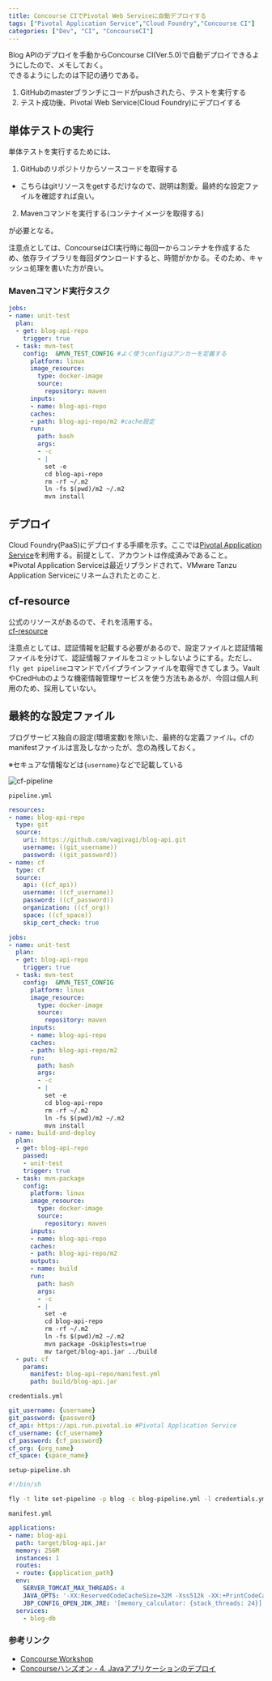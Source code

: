 ```yaml
---
title: Concourse CIでPivotal Web Serviceに自動デプロイする
tags: ["Pivotal Application Service","Cloud Foundry","Concourse CI"]
categories: ["Dev", "CI", "ConcourseCI"]
---
```


Blog APIのデプロイを手動からConcourse CI(Ver.5.0)で自動デプロイできるようにしたので、メモしておく。  
できるようにしたのは下記の通りである。  

1. GitHubのmasterブランチにコードがpushされたら、テストを実行する
2. テスト成功後、Pivotal Web Service(Cloud Foundry)にデプロイする

## 単体テストの実行

単体テストを実行するためには、  

1. GitHubのリポジトリからソースコードを取得する
  - こちらはgitリソースをgetするだけなので、説明は割愛。最終的な設定ファイルを確認すれば良い。
2. Mavenコマンドを実行する(コンテナイメージを取得する)

が必要となる。  

注意点としては、ConcourseはCI実行時に毎回一からコンテナを作成するため、依存ライブラリを毎回ダウンロードすると、時間がかかる。そのため、キャッシュ処理を書いた方が良い。  

### Mavenコマンド実行タスク

``` yml
jobs:
- name: unit-test
  plan:
  - get: blog-api-repo
    trigger: true
  - task: mvn-test
    config:  &MVN_TEST_CONFIG #よく使うconfigはアンカーを定義する
      platform: linux
      image_resource:
        type: docker-image
        source:
          repository: maven
      inputs:
      - name: blog-api-repo
      caches:
      - path: blog-api-repo/m2 #cache設定
      run:
        path: bash
        args:
        - -c
        - |
          set -e
          cd blog-api-repo
          rm -rf ~/.m2
          ln -fs $(pwd)/m2 ~/.m2
          mvn install
```

## デプロイ

Cloud Foundry(PaaS)にデプロイする手順を示す。ここでは[Pivotal Application Service](https://run.pivotal.io)を利用する。前提として、アカウントは作成済みであること。  
※Pivotal Application Serviceは最近リブランドされて、VMware Tanzu Application Serviceにリネームされたとのこと.  

## cf-resource

公式のリソースがあるので、それを活用する。  
[cf-resource](https://github.com/cloudfoundry-community/cf-resource)

注意点としては、認証情報を記載する必要があるので、設定ファイルと認証情報ファイルを分けて、認証情報ファイルをコミットしないようにする。ただし、`fly get pipeline`コマンドでパイプラインファイルを取得できてしまう。VaultやCredHubのような機密情報管理サービスを使う方法もあるが、今回は個人利用のため、採用していない。

## 最終的な設定ファイル

ブログサービス独自の設定(環境変数)を除いた、最終的な定義ファイル。cfのmanifestファイルは言及しなかったが、念の為残しておく。

※セキュアな情報などは`{username}`などで記載している

![cf-pipeline](https://user-images.githubusercontent.com/3041628/77251541-38ab5900-6c92-11ea-8664-695f4a6c3eed.png)

`pipeline.yml`

``` yml
resources:
- name: blog-api-repo
  type: git
  source:
    uri: https://github.com/vagivagi/blog-api.git
    username: ((git_username))
    password: ((git_password))
- name: cf
  type: cf
  source:
    api: ((cf_api))
    username: ((cf_username))
    password: ((cf_password))
    organization: ((cf_org))
    space: ((cf_space))
    skip_cert_check: true

jobs:
- name: unit-test
  plan:
  - get: blog-api-repo
    trigger: true
  - task: mvn-test
    config:  &MVN_TEST_CONFIG
      platform: linux
      image_resource:
        type: docker-image
        source:
          repository: maven
      inputs:
      - name: blog-api-repo
      caches:
      - path: blog-api-repo/m2
      run:
        path: bash
        args:
        - -c
        - |
          set -e
          cd blog-api-repo
          rm -rf ~/.m2
          ln -fs $(pwd)/m2 ~/.m2
          mvn install
- name: build-and-deploy
  plan:
  - get: blog-api-repo
    passed:
    - unit-test
    trigger: true
  - task: mvn-package
    config:
      platform: linux
      image_resource:
        type: docker-image
        source:
          repository: maven
      inputs:
      - name: blog-api-repo
      caches:
      - path: blog-api-repo/m2
      outputs:
      - name: build
      run:
        path: bash
        args:
        - -c
        - |
          set -e
          cd blog-api-repo
          rm -rf ~/.m2
          ln -fs $(pwd)/m2 ~/.m2
          mvn package -DskipTests=true
          mv target/blog-api.jar ../build
  - put: cf
    params:
      manifest: blog-api-repo/manifest.yml
      path: build/blog-api.jar
```

`credentials.yml`

``` yml
git_username: {username}
git_password: {password}
cf_api: https://api.run.pivotal.io #Pivotal Application Service
cf_username: {cf_username}
cf_password: {cf_password}
cf_org: {org_name}
cf_space: {space_name}
```

`setup-pipeline.sh`

``` sh
#!/bin/sh

fly -t lite set-pipeline -p blog -c blog-pipeline.yml -l credentials.yml
```

`manifest.yml`

``` yml
applications:
- name: blog-api
  path: target/blog-api.jar
  memory: 256M
  instances: 1
  routes:
  - route: {application_path}
  env:
    SERVER_TOMCAT_MAX_THREADS: 4
    JAVA_OPTS: '-XX:ReservedCodeCacheSize=32M -Xss512k -XX:+PrintCodeCache'
    JBP_CONFIG_OPEN_JDK_JRE: '[memory_calculator: {stack_threads: 24}]'
  services:
    - blog-db
```

### 参考リンク
- [Concourse Workshop](https://docs.google.com/document/d/1FBYi7oxCGqnEtQx5CgQ6CvHpKawjwbG1pGkxFdNmcmo/edit#)
- [Concourseハンズオン - 4. Javaアプリケーションのデプロイ](https://blog.ik.am/entries/534)
